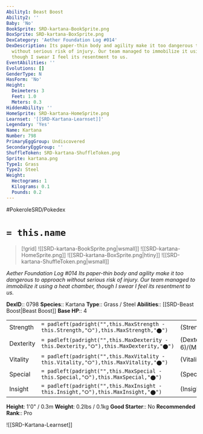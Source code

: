 ```yaml
---
Ability1: Beast Boost
Ability2: ''
Baby: 'No'
BookSprite: SRD-kartana-BookSprite.png
BoxSprite: SRD-kartana-BoxSprite.png
DexCategory: 'Aether Foundation Log #014'
DexDescription: Its paper-thin body and agility make it too dangerous to approach
  without serious risk of injury. Our team managed to immobilize it using a heat chamber,
  though I swear I feel its resentment to us.
EventAbilities: ''
Evolutions: []
GenderType: N
HasForm: 'No'
Height:
  Deimeters: 3
  Feet: 1.0
  Meters: 0.3
HiddenAbility: ''
HomeSprite: SRD-kartana-HomeSprite.png
Learnset: '[[SRD-Kartana-Learnset]]'
Legendary: 'Yes'
Name: Kartana
Number: 798
PrimaryEggGroup: Undiscovered
SecondaryEggGroup: ''
ShuffleToken: SRD-kartana-ShuffleToken.png
Sprite: kartana.png
Type1: Grass
Type2: Steel
Weight:
  Hectograms: 1
  Kilograms: 0.1
  Pounds: 0.2
---
```


#PokeroleSRD/Pokedex

# `= this.name`

> [!grid]
> ![[SRD-kartana-BookSprite.png|wsmall]]
> ![[SRD-kartana-HomeSprite.png]]
> ![[SRD-kartana-BoxSprite.png|htiny]]
> ![[SRD-kartana-ShuffleToken.png|wsmall]]


*Aether Foundation Log #014*
*Its paper-thin body and agility make it too dangerous to approach without serious risk of injury. Our team managed to immobilize it using a heat chamber, though I swear I feel its resentment to us.*

**DexID**:: 0798
**Species**:: Kartana
**Type**:: Grass / Steel
**Abilities**:: [[SRD-Beast Boost|Beast Boost]]
**Base HP**:: 4

|           |                                                                                        |                                          |
| --------- | -------------------------------------------------------------------------------------- | ---------------------------------------- |
| Strength  | `= padleft(padright("",this.MaxStrength - this.Strength,"⭘"),this.MaxStrength,"⬤")`    | (Strength::9)/(MaxStrength::9)   |
| Dexterity | `= padleft(padright("",this.MaxDexterity - this.Dexterity,"⭘"),this.MaxDexterity,"⬤")` | (Dexterity:: 6)/(MaxDexterity::6) |
| Vitality  | `= padleft(padright("",this.MaxVitality - this.Vitality,"⭘"),this.MaxVitality,"⬤")`    | (Vitality::7)/(MaxVitality::7)   |
| Special   | `= padleft(padright("",this.MaxSpecial - this.Special,"⭘"),this.MaxSpecial,"⬤")`       | (Special::4)/(MaxSpecial::4)     |
| Insight   | `= padleft(padright("",this.MaxInsight - this.Insight,"⭘"),this.MaxInsight,"⬤")`       | (Insight::3)/(MaxInsight::3)     |

**Height**: 1'0" / 0.3m
**Weight**: 0.2lbs / 0.1kg
**Good Starter**:: No
**Recommended Rank**:: Pro

![[SRD-Kartana-Learnset]]
